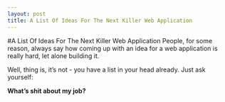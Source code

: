 ```yaml
---
layout: post
title: A List Of Ideas For The Next Killer Web Application
---
```

#A List Of Ideas For The Next Killer Web Application
People, for some reason, always say how coming up with an idea for a web
application is really hard, let alone building it.

Well, thing is, it’s not - you have a list in your head already. Just
ask yourself:

**What’s shit about my job?**
